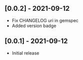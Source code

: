## [0.0.2] - 2021-09-12

- Fix CHANGELOG uri in gemspec
- Added version badge

## [0.0.1] - 2021-09-12

- Initial release
